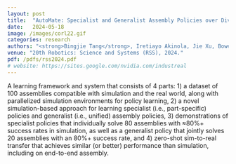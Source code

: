 ```yaml
---
layout: post
title:  "AutoMate: Specialist and Generalist Assembly Policies over Diverse Geometries"
date:   2024-05-18
image: /images/corl22.gif
categories: research
authors: "<strong>Bingjie Tang</strong>, Iretiayo Akinola, Jie Xu, Bowen Wen, Ankur Handa, Karl Van Wyk, Dieter Fox, Gaurav S. Sukhatme, Fabio Ramos, Yashraj Narang"
venue: "20th Robotics: Science and Systems (RSS), 2024."
pdf: /pdfs/rss2024.pdf
# website: https://sites.google.com/nvidia.com/industreal
---
```

A learning framework and system that consists of 4 parts: 1) a dataset of 100 assemblies compatible with simulation and the real world, along with parallelized simulation environments for policy learning, 2) a novel simulation-based approach for learning specialist (i.e., part-specific) policies and generalist (i.e., unified) assembly policies, 3) demonstrations of specialist policies that individually solve 80 assemblies with ≈80%+ success rates in simulation, as well as a generalist policy that jointly solves 20 assemblies with an 80%+ success rate, and 4) zero-shot sim-to-real transfer that achieves similar (or better) performance than simulation, including on end-to-end assembly. 